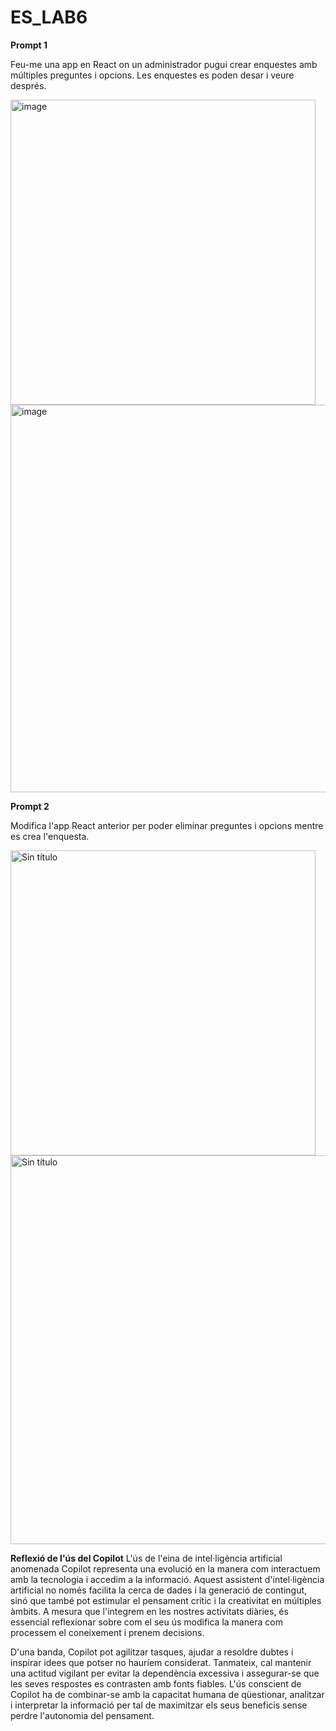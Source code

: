 # ES_LAB6


**Prompt 1**

Feu-me una app en React on un administrador pugui crear enquestes amb múltiples preguntes i opcions. Les enquestes es poden desar i veure després.

<img width="488" alt="image" src="https://github.com/user-attachments/assets/d632b033-78b3-4fea-8416-162015007a94" />

<img width="620" alt="image" src="https://github.com/user-attachments/assets/f32c5c5d-12fd-4e0d-960c-ae85a686ca26" />


**Prompt 2**

Modifica l'app React anterior per poder eliminar preguntes i opcions mentre es crea l'enquesta.

<img width="488" alt="Sin título" src="https://github.com/user-attachments/assets/0782d721-0530-4fc5-afa9-9020e2732970" />

<img width="622" alt="Sin título" src="https://github.com/user-attachments/assets/11289aed-e844-4d57-a4a1-ff85d1d6226e" />



**Reflexió de l'ús del Copilot**
L'ús de l'eina de intel·ligència artificial anomenada Copilot representa una evolució en la manera com interactuem amb la tecnologia i accedim a la informació. Aquest assistent d'intel·ligència artificial no només facilita la cerca de dades i la generació de contingut, sinó que també pot estimular el pensament crític i la creativitat en múltiples àmbits. A mesura que l'integrem en les nostres activitats diàries, és essencial reflexionar sobre com el seu ús modifica la manera com processem el coneixement i prenem decisions.

D'una banda, Copilot pot agilitzar tasques, ajudar a resoldre dubtes i inspirar idees que potser no hauríem considerat. Tanmateix, cal mantenir una actitud vigilant per evitar la dependència excessiva i assegurar-se que les seves respostes es contrasten amb fonts fiables. L'ús conscient de Copilot ha de combinar-se amb la capacitat humana de qüestionar, analitzar i interpretar la informació per tal de maximitzar els seus beneficis sense perdre l'autonomia del pensament.
